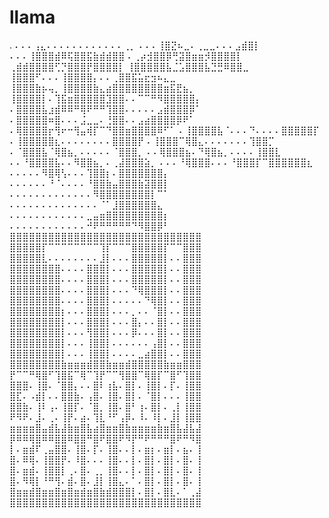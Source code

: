 # llama

.
⠄⠄⠄⢠⣄⠄⠄⠄⠄⠄⠄⠄⠄⠄⠄⠄⠄⢀⡀
⠄⠄⠄⢸⣿⣝⠦⣀⠄⢀⣀⣀⠄⠄⠄⣠⣾⣿⡇
⠄⠄⠄⢸⣿⣿⣿⣾⠿⢯⣿⣿⣯⣷⣾⣾⣿⣿
⠄⢀⡴⣺⣿⣿⡿⢛⣽⣿⣶⣶⡺⣿⣿⣿⣿⡇
⢀⣾⣾⣿⣿⣿⣿⢋⡙⣿⣿⣿⡟⣿⣿⣿⣿⡇
⢸⣿⣿⣿⣿⣿⣧⣈⣡⣿⣿⣿⣧⣙⣛⠿⣿⣿⣀
⢸⣿⣿⣿⠋⠄⠄⠄⢸⣿⣿⣿⣿⡄⠄⠄⢀⣿⣿⣯⣥⣖⣲⠦⣄⣀
⢸⣿⣿⣿⣷⡦⢤⡀⢸⣿⣿⣿⣿⣷⣄⣴⣿⣿⣿⣿⣿⣿⣿⣿⣶⣯⣟⣦⡀
⢸⣿⣿⣿⣿⡇⠄⢹⣯⣶⣿⣿⣿⣿⣿⣹⣿⣿⠄⠄⠉⠉⠛⠻⣿⣿⣿⣿⣿⡄
⠄⣿⣿⣿⣿⣧⣰⣾⠿⠿⠛⢿⠟⠛⠛⢹⣿⣿⠄⠄⠄⠄⠄⣠⣾⣿⣿⣿⡿⠁
⠄⣿⣿⣿⣿⣿⠶⣿⠄⠄⠄⣨⣀⣀⠄⢘⣿⣿⠄⠄⣠⣴⣿⣿⣿⣿⡿⠟⠁
⠄⢿⣿⣿⣿⣿⡖⢻⠖⠒⢻⣤⢾⡏⠉⠙⣿⣿⣶⣿⣿⣿⣿⠿⠋⠁
⠄⢸⣿⣿⣿⣿⣧⠈⠄⠄⠄⠙⠄⠄⠄⠄⣿⣿⣿⣿⣿⡏
⠄⢸⣿⣿⣿⣿⣿⣆⠄⠄⠄⠄⠄⠄⠄⠄⣿⣿⣿⣿⡟
⠄⢸⣿⣿⣿⠉⢿⣿⣄⠄⠄⠄⠄⠄⠄⠄⢹⣿⣿⡉
⠄⠈⣿⣿⣿⣧⠈⢿⣿⣦⡀⠄⠄⠄⠄⠄⠈⣿⣿⣿⡀
⠄⠄⢿⣿⣿⣿⣦⠄⠙⢿⣿⣦⡀⠄⠄⠄⠄⢸⣿⣿⣇
⠄⠄⠘⣿⣿⣿⣿⣧⠄⠄⠻⣿⣿⣦⡀⠄⢀⣼⣿⣿⣿⣵⡀
⠄⠄⠄⠘⢿⣿⣿⣿⠄⠄⠄⠘⣿⣿⣿⡏⠉⣿⣿⣿⣿⣿⣿⣆
⠄⠄⠄⠄⠄⠻⣿⢿⢣⠄⠄⠄⢹⣿⣿⡆⠄⣿⣿⣿⣿⣿⣿⣿⡄
⠄⠄⠄⠄⠄⠄⠘⠈⠄⠄⠄⠄⠘⣿⣿⣷⣤⣿⣿⣿⣷⣽⣿⣿⡇
⠄⠄⠄⠄⠄⠄⠄⠄⠄⠄⠄⠄⠄⠻⣿⣿⣿⣿⣿⣿⣿⣿⡇⠉⠁
⠄⠄⠄⠄⠄⠄⠄⠄⠄⠄⠄⠄⠄⠄⠈⠁⣸⣿⣿⣿⣿⣿⣿⣄
⠄⠄⠄⠄⠄⠄⠄⠄⠄⠄⠄⠄⣀⣤⣶⣿⣿⣿⣿⣿⣿⣿⣿⣿⡆
⠄⠄⠄⠄⠄⠄⠄⠄⠄⠄⠄⠄⠚⠟⠛⠛⠛⠛⠛⠙⠻⣿⣿⡿⠃
⣿⣿⣿⣿⣿⣿⣿⣿⣿⣿⣿⣿⣿⣿⣿⣿⣿⣿⣿⣿⣿⣿⣿⣿⣿⣿⣿⣿⣿⣿
⣿⣿⣿⣿⣿⡏⠉⠉⠉⠉⠉⠉⠉⠉⢹⡏⠉⠉⠉⣿⣿⣿⣿⣿⡏⠉⠉⣿⣿⣿
⣿⣿⣿⣿⣿⣇⠄⠄⠄⠄⠄⠄⠄⠄⣸⡇⠄⠄⠄⣿⣿⣿⣿⣿⡇⠄⠄⣿⣿⣿
⣿⣿⣿⣿⣿⣿⣿⣿⠄⠄⠄⠄⣿⣿⣿⡇⠄⠄⠄⣿⣿⣿⣿⣿⡇⠄⠄⣿⣿⣿
⣿⣿⣿⣿⣿⣿⣿⣿⠄⠄⠄⠄⣿⣿⣿⡇⠄⠄⠄⣿⣿⣿⣿⣿⡇⠄⠄⣿⣿⣿
⣿⣿⣿⣿⣿⣿⣿⣿⠄⠄⠄⠄⣿⣿⣿⡇⠄⠄⠄⠙⢿⣿⣿⣿⡇⠄⠄⣿⣿⣿
⣿⣿⣿⣿⣿⣿⣿⣿⠄⠄⠄⠄⣿⣿⣿⡇⠄⠄⠄⠄⠄⠙⢿⣿⡇⠄⠄⣿⣿⣿
⣿⣿⣿⣿⣿⣿⣿⣿⡆⠄⠄⠄⣿⣿⣿⡇⠄⠄⠄⡀⠄⠄⠈⣿⡇⠄⠄⣿⣿⣿
⣿⣿⣿⣿⣿⣿⣿⣿⡇⠄⠄⠄⣿⣿⣿⡇⠄⠄⠄⣿⡄⠄⠄⣿⡇⠄⠄⣿⣿⣿
⣿⣿⣿⣿⣿⣿⣿⣿⡇⠄⠄⠄⢻⣿⣿⡇⠄⠄⠄⡿⠄⠄⠄⣿⡇⠄⠄⣿⣿⣿
⣿⣿⣿⣿⣿⣿⣿⣿⡇⠄⠄⠄⢸⣿⣿⡇⠄⠄⠄⠄⠄⠄⢠⣿⡇⠄⠄⣿⣿⣿
⣿⣿⣿⣿⣿⣿⣿⣿⡇⠄⠄⠄⢸⣿⣿⡇⠄⠄⠄⠄⣀⣴⣿⣿⡇⠄⠄⣿⣿⣿
⣿⣿⣿⣿⣿⣿⣿⣿⣷⣶⣶⣶⣾⣿⣿⣷⣶⣶⣾⣿⣿⣿⣿⣿⣷⣶⣶⣿⣿⣿
⡟⠉⠉⠛⢿⣿⠋⢹⣿⣯⠉⢿⠉⢹⡟⠉⠉⢻⣿⣿⠉⢿⣿⡏⠉⣿⠋⢹⣿⣿
⣿⣿⣿⠄⢸⣿⠄⠈⣿⣿⡄⠄⠄⣿⠇⢰⣧⠄⣿⡇⠄⢸⣿⡇⠄⡏⠄⢸⣿⣿
⣿⣏⠄⠠⣾⡇⠄⠄⣿⣿⣷⠄⢠⣿⠄⢸⣿⠄⣿⡇⠄⠈⣿⡇⠄⠄⠄⢸⣿⣿
⣿⣿⣷⠄⢸⠇⢠⠄⢸⣿⡏⠄⠈⣿⡀⢸⣿⠄⣿⠃⢰⠄⣿⡇⠄⢀⡇⢸⣿⣿
⠟⠻⠟⠄⣸⠄⢀⠄⢸⡟⠄⣴⠄⢹⣇⠘⠋⢠⡿⠄⠸⠄⠸⡇⠄⣸⡇⢸⣿⣿
⣶⣶⣶⣶⣿⣤⣾⣧⣼⣷⣶⣿⣧⣴⣿⣶⣶⣿⣷⣶⣶⣶⣶⣷⣶⣿⣧⣼⣧⣼
⡿⠿⠿⢿⣿⠿⠿⣿⣿⠿⣿⣿⠛⣿⠟⣿⣿⠟⠻⡟⠛⠟⠛⠛⠛⣿⠟⠛⠻⣿
⡇⠄⣶⣾⠏⢀⣤⣿⣿⠄⢸⣿⠄⡏⠄⢸⣿⠄⠄⡇⠄⣶⡆⠄⣶⡇⠄⣦⠄⢸
⣿⠄⠿⢿⠄⢸⣿⣿⡟⠄⠸⣿⠄⠄⠄⢸⣿⠄⠄⡇⠄⣿⡇⠄⣿⡇⠄⣿⠄⢸
⣿⠄⣶⣾⠄⢸⣿⣿⡇⢀⠄⣿⠄⢀⡀⢸⣿⠄⠄⡇⠄⣿⡇⠄⣿⡇⠄⣿⠄⢸
⣿⠄⠻⢿⡇⠘⠛⢻⠄⣾⠄⣿⠄⣸⡇⢸⣿⣄⠄⠁⠄⣿⡇⠄⣿⡇⠄⣿⠄⢸
⣿⣶⣶⣾⣿⣶⣶⣿⣶⣿⣶⣾⣶⣿⣷⣾⣿⣿⣿⡇⠄⣿⡇⠄⣿⣇⠄⠁⢀⣼
⣿⣿⣿⣿⣿⣿⣿⣿⣿⣿⣿⣿⣿⣿⣿⣿⣿⣿⣿⣿⣿⣿⣿⣿⣿⣿⣿⣿⣿⣿
